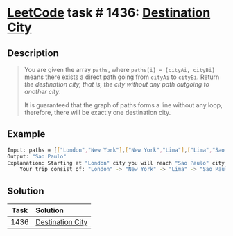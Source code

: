 # [LeetCode][leetcode] task # 1436: [Destination City][task]

Description
-----------

> You are given the array `paths`, where `paths[i] = [cityAi, cityBi]` means
> there exists a direct path going from `cityAi` to `cityBi`.
> Return _the destination city, that is, the city without any path outgoing to another city_.
> 
> It is guaranteed that the graph of paths forms a line without any loop,
> therefore, there will be exactly one destination city.

Example
-------

```sh
Input: paths = [["London","New York"],["New York","Lima"],["Lima","Sao Paulo"]]
Output: "Sao Paulo" 
Explanation: Starting at "London" city you will reach "Sao Paulo" city which is the destination city.
    Your trip consist of: "London" -> "New York" -> "Lima" -> "Sao Paulo".
```

Solution
--------

| Task | Solution                     |
|:----:|:-----------------------------|
| 1436 | [Destination City][solution] |


[leetcode]: <http://leetcode.com/>
[task]: <https://leetcode.com/problems/destination-city/>
[solution]: <https://github.com/wellaxis/praxis-leetcode/blob/main/src/main/java/com/witalis/praxis/leetcode/task/h15/p1436/option/Practice.java>
